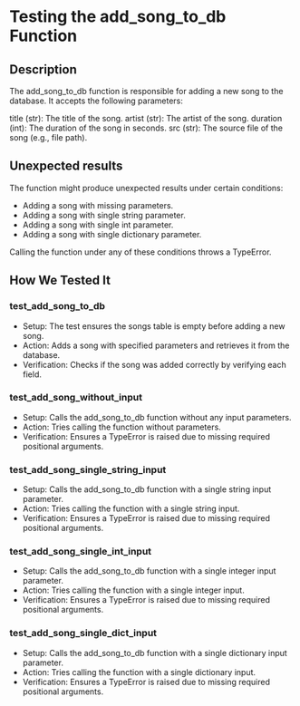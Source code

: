 # Testing the add_song_to_db Function

## Description

The add_song_to_db function is responsible for adding a new song to the database. It accepts the following parameters:

title (str): The title of the song.
artist (str): The artist of the song.
duration (int): The duration of the song in seconds.
src (str): The source file of the song (e.g., file path).

## Unexpected results

The function might produce unexpected results under certain conditions:

- Adding a song with missing parameters.
- Adding a song with single string parameter.
- Adding a song with single int parameter.
- Adding a song with single dictionary parameter.

Calling the function under any of these conditions throws a TypeError.

## How We Tested It

### test_add_song_to_db

- Setup: The test ensures the songs table is empty before adding a new song.
- Action: Adds a song with specified parameters and retrieves it from the database.
- Verification: Checks if the song was added correctly by verifying each field.

### test_add_song_without_input

- Setup: Calls the add_song_to_db function without any input parameters.
- Action: Tries calling the function without parameters.
- Verification: Ensures a TypeError is raised due to missing required positional arguments.

### test_add_song_single_string_input

- Setup: Calls the add_song_to_db function with a single string input parameter.
- Action: Tries calling the function with a single string input.
- Verification: Ensures a TypeError is raised due to missing required positional arguments.

### test_add_song_single_int_input

- Setup: Calls the add_song_to_db function with a single integer input parameter.
- Action: Tries calling the function with a single integer input.
- Verification: Ensures a TypeError is raised due to missing required positional arguments.

### test_add_song_single_dict_input

- Setup: Calls the add_song_to_db function with a single dictionary input parameter.
- Action: Tries calling the function with a single dictionary input.
- Verification: Ensures a TypeError is raised due to missing required positional arguments.
